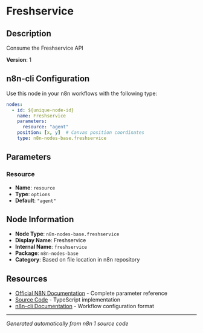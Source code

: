 # Freshservice

## Description

Consume the Freshservice API

**Version**: 1

## n8n-cli Configuration

Use this node in your n8n workflows with the following type:

```yaml
nodes:
  - id: ${unique-node-id}
    name: Freshservice
    parameters:
      resource: "agent"
    position: [x, y]  # Canvas position coordinates
    type: n8n-nodes-base.freshservice
```

## Parameters

### Resource

- **Name**: `resource`
- **Type**: `options`
- **Default**: `"agent"`


## Node Information

- **Node Type**: `n8n-nodes-base.freshservice`
- **Display Name**: Freshservice
- **Internal Name**: `freshservice`
- **Package**: `n8n-nodes-base`
- **Category**: Based on file location in n8n repository

## Resources

- [Official N8N Documentation](https://docs.n8n.io/integrations/builtin/app-nodes/n8n-nodes-base.freshservice/) - Complete parameter reference
- [Source Code](https://github.com/n8n-io/n8n/blob/master/packages/nodes-base/nodes/Freshservice/Freshservice.node.ts) - TypeScript implementation
- [n8n-cli Documentation](https://github.com/edenreich/n8n-cli) - Workflow configuration format

---
*Generated automatically from n8n 1 source code*
